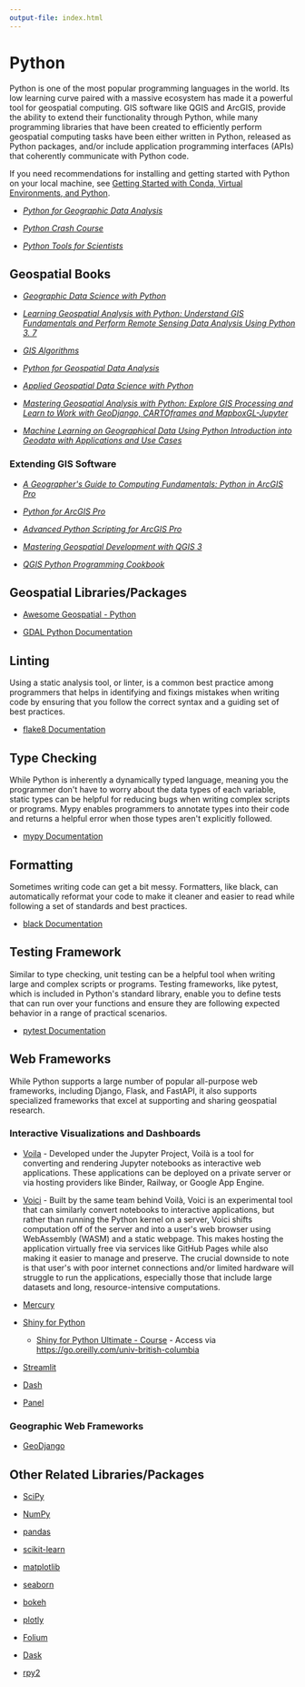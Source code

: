 ```yaml
---
output-file: index.html
---
```


# Python

Python is one of the most popular programming languages in the world. Its low
learning curve paired with a massive ecosystem has made it a powerful tool for
geospatial computing. GIS software like QGIS and ArcGIS, provide the ability to
extend their functionality through Python, while many programming libraries that
have been created to efficiently perform geospatial computing tasks have been
either written in Python, released as Python packages, and/or include
application programming interfaces (APIs) that coherently communicate with
Python code.

If you need recommendations for installing and getting started with Python on
your local machine, see
[Getting Started with Conda, Virtual Environments, and Python](https://UBC-Geography.github.io/development-environments/conda-getting-started).

- _[Python for Geographic Data Analysis](https://pythongis.org/)_

- _[Python Crash Course](https://go.exlibris.link/XmblT6hZ)_

- _[Python Tools for Scientists](https://go.exlibris.link/7MxPJqXz)_

## Geospatial Books

- _[Geographic Data Science with Python](https://geographicdata.science/book/intro.html)_

- _[Learning Geospatial Analysis with Python: Understand GIS Fundamentals and Perform Remote Sensing Data Analysis Using Python 3. 7](http://resolve.library.ubc.ca/cgi-bin/catsearch?bid=11126768)_

- _[GIS Algorithms](http://resolve.library.ubc.ca/cgi-bin/catsearch?bid=10279472)_

- _[Python for Geospatial Data Analysis](https://go.exlibris.link/LtW84CTr)_

- _[Applied Geospatial Data Science with Python](https://go.exlibris.link/6dc1QZpC)_

- _[Mastering Geospatial Analysis with Python: Explore GIS Processing and Learn to Work with GeoDjango, CARTOframes and MapboxGL-Jupyter](https://go.exlibris.link/gsFBlwzR)_

- _[Machine Learning on Geographical Data Using Python Introduction into Geodata with Applications and Use Cases](http://resolve.library.ubc.ca/cgi-bin/catsearch?bid=12453975)_

### Extending GIS Software

- _[A Geographer's Guide to Computing Fundamentals: Python in ArcGIS Pro](http://resolve.library.ubc.ca/cgi-bin/catsearch?bid=12441298)_

- _[Python for ArcGIS Pro](https://go.exlibris.link/M4qHpt5M)_

- _[Advanced Python Scripting for ArcGIS Pro](http://resolve.library.ubc.ca/cgi-bin/catsearch?bid=11878622)_

- _[Mastering Geospatial Development with QGIS 3](https://go.exlibris.link/gsFBlwzR)_

- _[QGIS Python Programming Cookbook](https://go.exlibris.link/M6kWzbVK)_

## Geospatial Libraries/Packages

- [Awesome Geospatial - Python](https://github.com/sacridini/Awesome-Geospatial#python)

- [GDAL Python Documentation](https://gdal.org/api/python_bindings.html)

## Linting

Using a static analysis tool, or linter, is a common best practice among
programmers that helps in identifying and fixings mistakes when writing code by
ensuring that you follow the correct syntax and a guiding set of best practices.

- [flake8 Documentation](https://flake8.pycqa.org/en/latest/)

## Type Checking

While Python is inherently a dynamically typed language, meaning you the
programmer don't have to worry about the data types of each variable, static
types can be helpful for reducing bugs when writing complex scripts or programs.
Mypy enables programmers to annotate types into their code and returns a helpful
error when those types aren't explicitly followed.

- [mypy Documentation](https://mypy.readthedocs.io/en/stable/)

## Formatting

Sometimes writing code can get a bit messy. Formatters, like black, can
automatically reformat your code to make it cleaner and easier to read while
following a set of standards and best practices.

- [black Documentation](https://black.readthedocs.io/en/stable/)

## Testing Framework

Similar to type checking, unit testing can be a helpful tool when writing large
and complex scripts or programs. Testing frameworks, like pytest, which is
included in Python's standard library, enable you to define tests that can run
over your functions and ensure they are following expected behavior in a range
of practical scenarios.

- [pytest Documentation](https://docs.pytest.org/en/7.3.x/)

## Web Frameworks

While Python supports a large number of popular all-purpose web frameworks,
including Django, Flask, and FastAPI, it also supports specialized frameworks
that excel at supporting and sharing geospatial research.

### Interactive Visualizations and Dashboards

- [Voila](https://voila.readthedocs.io/en/stable/index.html) - Developed under
  the Jupyter Project, Voilà is a tool for converting and rendering Jupyter
  notebooks as interactive web applications. These applications can be deployed
  on a private server or via hosting providers like Binder, Railway, or Google
  App Engine.

- [Voici](https://voici.readthedocs.io/en/latest/) - Built by the same team
  behind Voilà, Voici is an experimental tool that can similarly convert
  notebooks to interactive applications, but rather than running the Python
  kernel on a server, Voici shifts computation off of the server and into a
  user's web browser using WebAssembly (WASM) and a static webpage. This makes
  hosting the application virtually free via services like GitHub Pages while
  also making it easier to manage and preserve. The crucial downside to note is
  that user's with poor internet connections and/or limited hardware will
  struggle to run the applications, especially those that include large datasets
  and long, resource-intensive computations.

- [Mercury](https://runmercury.com/)

- [Shiny for Python](https://shiny.posit.co/py/)

  - [Shiny for Python Ultimate - Course](https://learning.oreilly.com/videos/shiny-for-python/9781805122753/) -
    Access via https://go.oreilly.com/univ-british-columbia

- [Streamlit](https://docs.streamlit.io/)

- [Dash](https://dash.plotly.com/)

- [Panel](https://panel.holoviz.org/)

### Geographic Web Frameworks

- [GeoDjango](https://docs.djangoproject.com/en/4.2/ref/contrib/gis/)

## Other Related Libraries/Packages

- [SciPy](https://docs.scipy.org/doc/scipy/)

- [NumPy](https://numpy.org/doc/stable/)

- [pandas](https://pandas.pydata.org/docs/)

- [scikit-learn](https://scikit-learn.org/stable/user_guide.html)

- [matplotlib](https://matplotlib.org/stable/users/index)

- [seaborn](https://seaborn.pydata.org/tutorial.html)

- [bokeh](https://docs.bokeh.org/en/latest/docs/user_guide.html)

- [plotly](https://plotly.com/python/plotly-fundamentals/)

- [Folium](https://python-visualization.github.io/folium/)

- [Dask](https://docs.dask.org/en/stable/)

- [rpy2](https://rpy2.github.io/doc.html)
